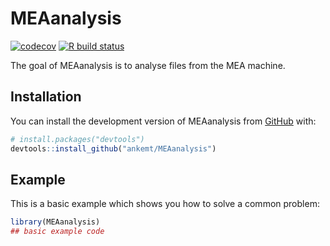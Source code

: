 
# MEAanalysis

<!-- badges: start -->
[![codecov](https://codecov.io/gh/ankemt/MEAanalysis/branch/main/graph/badge.svg?token=WTTROZWXQS)](https://codecov.io/gh/ankemt/MEAanalysis) [![R build status](https://github.com/ankemt/MEAanalysis/workflows/R-CMD-check/badge.svg)](https://github.com/ankemt/MEAanalysis/actions)

<!-- badges: end -->

The goal of MEAanalysis is to analyse files from the MEA machine.

## Installation

You can install the development version of MEAanalysis from [GitHub](https://github.com/) with:

``` r
# install.packages("devtools")
devtools::install_github("ankemt/MEAanalysis")
```

## Example

This is a basic example which shows you how to solve a common problem:

``` r
library(MEAanalysis)
## basic example code
```


